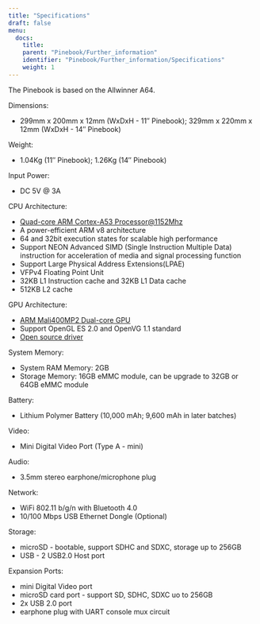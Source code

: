 ```yaml
---
title: "Specifications"
draft: false
menu:
  docs:
    title:
    parent: "Pinebook/Further_information"
    identifier: "Pinebook/Further_information/Specifications"
    weight: 1
---
```


The Pinebook is based on the Allwinner A64.

Dimensions: 

* 299mm x 200mm x 12mm (WxDxH - 11″ Pinebook); 329mm x 220mm x 12mm (WxDxH - 14″ Pinebook)

Weight:

* 1.04Kg (11″ Pinebook); 1.26Kg (14″ Pinebook)

Input Power:

* DC 5V @ 3A

CPU Architecture:

* [Quad-core ARM Cortex-A53 Processor@1152Mhz](https://www.arm.com/products/processors/cortex-a/cortex-a53-processor.php)
* A power-efficient ARM v8 architecture
* 64 and 32bit execution states for scalable high performance
* Support NEON Advanced SIMD (Single Instruction Multiple Data) instruction for acceleration of media and signal processing function
* Support Large Physical Address Extensions(LPAE)
* VFPv4 Floating Point Unit
* 32KB L1 Instruction cache and 32KB L1 Data cache
* 512KB L2 cache

GPU Architecture:

* [ARM Mali400MP2 Dual-core GPU](https://www.arm.com/products/multimedia/mali-gpu/ultra-low-power/mali-400.php)
* Support OpenGL ES 2.0 and OpenVG 1.1 standard
* [Open source driver](https://gitlab.freedesktop.org/lima/web/wikis/home)

System Memory:

* System RAM Memory: 2GB
* Storage Memory: 16GB eMMC module, can be upgrade to 32GB or 64GB eMMC module

Battery:

* Lithium Polymer Battery (10,000 mAh; 9,600 mAh in later batches)

Video:

* Mini Digital Video Port (Type A - mini)

Audio:

* 3.5mm stereo earphone/microphone plug

Network:

* WiFi 802.11 b/g/n with Bluetooth 4.0
* 10/100 Mbps USB Ethernet Dongle (Optional)

Storage:

* microSD - bootable, support SDHC and SDXC, storage up to 256GB
* USB -	2 USB2.0 Host port

Expansion Ports:

* mini Digital Video port
* microSD card port - support SD, SDHC, SDXC uo to 256GB
* 2x USB 2.0 port
* earphone plug with UART console mux circuit
